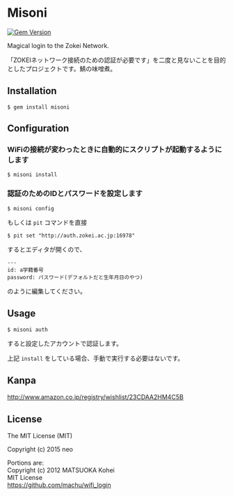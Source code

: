 # Misoni

[![Gem Version](https://badge.fury.io/rb/misoni.svg)](http://badge.fury.io/rb/misoni)

Magical login to the Zokei Network.

「ZOKEIネットワーク接続のための認証が必要です」を二度と見ないことを目的としたプロジェクトです。鯖の味噌煮。


## Installation

```
$ gem install misoni
```


## Configuration

### WiFiの接続が変わったときに自動的にスクリプトが起動するようにします

```
$ misoni install
```


### 認証のためのIDとパスワードを設定します

```
$ misoni config
```

もしくは `pit` コマンドを直接

```
$ pit set "http://auth.zokei.ac.jp:16978"
```

するとエディタが開くので、

```
---
id: a学籍番号
password: パスワード(デフォルトだと生年月日のやつ)
```

のように編集してください。



## Usage

```
$ misoni auth
```

すると設定したアカウントで認証します。

上記 `install` をしている場合、手動で実行する必要はないです。


## Kanpa

http://www.amazon.co.jp/registry/wishlist/23CDAA2HM4C5B

## License

The MIT License (MIT)

Copyright (c) 2015 neo

Portions are:  
Copyright (c) 2012 MATSUOKA Kohei  
MIT License  
https://github.com/machu/wifi_login
